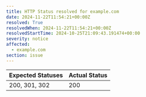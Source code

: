 ```yaml
---
title: HTTP Status resolved for example.com
date: 2024-11-22T11:54:21+00:00Z
resolved: True
resolvedWhen: 2024-11-22T11:54:21+00:00Z
resolvedStartTime: 2024-10-25T21:09:43.191474+00:00
severity: notice
affected:
  - example.com
section: issue
---
```


| Expected Statuses | Actual Status  |
|-------------------|----------------|
| 200, 301, 302 | 200 |
